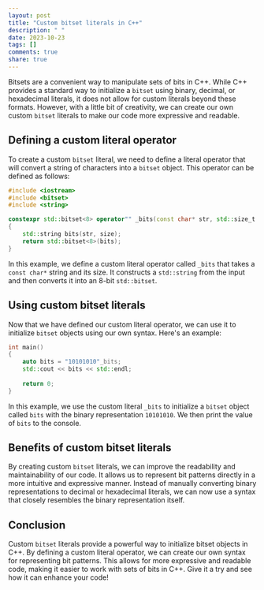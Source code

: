 ```yaml
---
layout: post
title: "Custom bitset literals in C++"
description: " "
date: 2023-10-23
tags: []
comments: true
share: true
---
```


Bitsets are a convenient way to manipulate sets of bits in C++. While C++ provides a standard way to initialize a `bitset` using binary, decimal, or hexadecimal literals, it does not allow for custom literals beyond these formats. However, with a little bit of creativity, we can create our own custom `bitset` literals to make our code more expressive and readable.

## Defining a custom literal operator

To create a custom `bitset` literal, we need to define a literal operator that will convert a string of characters into a `bitset` object. This operator can be defined as follows:

```cpp
#include <iostream>
#include <bitset>
#include <string>

constexpr std::bitset<8> operator"" _bits(const char* str, std::size_t size)
{
    std::string bits(str, size);
    return std::bitset<8>(bits);
}
```

In this example, we define a custom literal operator called `_bits` that takes a `const char*` string and its size. It constructs a `std::string` from the input and then converts it into an 8-bit `std::bitset`.

## Using custom bitset literals

Now that we have defined our custom literal operator, we can use it to initialize `bitset` objects using our own syntax. Here's an example:

```cpp
int main()
{
    auto bits = "10101010"_bits;
    std::cout << bits << std::endl;
    
    return 0;
}
```

In this example, we use the custom literal `_bits` to initialize a `bitset` object called `bits` with the binary representation `10101010`. We then print the value of `bits` to the console.

## Benefits of custom bitset literals

By creating custom `bitset` literals, we can improve the readability and maintainability of our code. It allows us to represent bit patterns directly in a more intuitive and expressive manner. Instead of manually converting binary representations to decimal or hexadecimal literals, we can now use a syntax that closely resembles the binary representation itself.

## Conclusion

Custom `bitset` literals provide a powerful way to initialize bitset objects in C++. By defining a custom literal operator, we can create our own syntax for representing bit patterns. This allows for more expressive and readable code, making it easier to work with sets of bits in C++. Give it a try and see how it can enhance your code!